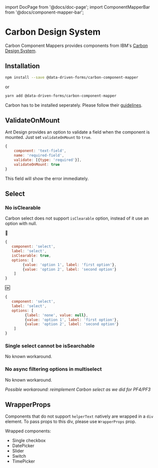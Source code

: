 import DocPage from '@docs/doc-page';
import ComponentMapperBar from '@docs/component-mapper-bar';

<DocPage>

# Carbon Design System

<ComponentMapperBar prefix="carbon" href="https://www.carbondesignsystem.com/" />

Carbon Component Mappers provides components from IBM's [Carbon Design System](https://www.carbondesignsystem.com/).

## Installation

```bash
npm install --save @data-driven-forms/carbon-component-mapper
```
or
```bash
yarn add @data-driven-forms/carbon-component-mapper
```

Carbon has to be installed seperately. Please follow their [guidelines](https://www.carbondesignsystem.com/developing/frameworks/react#install).

## ValidateOnMount

Ant Design provides an option to validate a field when the component is mounted. Just set `validateOnMount` to `true`.

```jsx
{
    component: 'text-field',
    name: 'required-field',
    validate: [{type: 'required'}],
    validateOnMount: true
}
```

This field will show the error immediately.

## Select

### No isClearable

Carbon select does not support `isClearable` option, instead of it use an option with null.

🛑

```jsx
{
   component: 'select',
   label: 'select',
   isClearable: true,
   options: [
        {value: 'option 1', label: 'first option'},
        {value: 'option 2', label: 'second option'}
    ]
}
```

🆗

```jsx
{
   component: 'select',
   label: 'select',
   options: [
         {label: 'none', value: null},
         {value: 'option 1', label: 'first option'},
         {value: 'option 2', label: 'second option'}
    ]
}
```

### Single select cannot be isSearchable

No known workaround.

### No async filtering options in multiselect

No known workaround.

_Possible workaround: reimplement Carbon select as we did for PF4/PF3_

## WrapperProps

Components that do not support `helperText` natively are wrapped in a `div` element. To pass props to this div, please use `WrapperProps` prop.

Wrapped components:

- Single checkbox
- DatePicker
- Slider
- Switch
- TimePicker

</DocPage>

